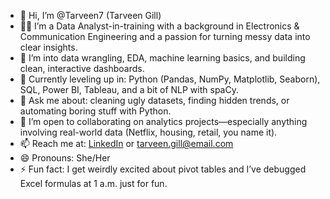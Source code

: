 - 👋 Hi, I’m @Tarveen7 (Tarveen Gill)
- 👩‍💻 I’m a Data Analyst-in-training with a background in Electronics & Communication Engineering and a passion for turning messy data into clear insights.
- 👀 I’m into data wrangling, EDA, machine learning basics, and building clean, interactive dashboards.
- 🌱 Currently leveling up in: Python (Pandas, NumPy, Matplotlib, Seaborn), SQL, Power BI, Tableau, and a bit of NLP with spaCy.
- 💬 Ask me about: cleaning ugly datasets, finding hidden trends, or automating boring stuff with Python.
- 💞️ I’m open to collaborating on analytics projects—especially anything involving real-world data (Netflix, housing, retail, you name it).
- 📫 Reach me at: [LinkedIn](https://www.linkedin.com/in/tarveen-gill) or tarveen.gill@email.com
- 😄 Pronouns: She/Her
- ⚡ Fun fact: I get weirdly excited about pivot tables and I’ve debugged Excel formulas at 1 a.m. just for fun.
